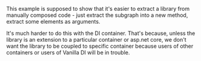 This example is supposed to show that it's easier to extract a library from manually composed code - just extract the subgraph into a new method, extract some elements as arguments.

It's much harder to do this with the DI container. That's because, unless the library is an extension to a particular container or asp.net core, we don't want the library to be coupled to specific container because users of other containers or users of Vanilla DI will be in trouble.